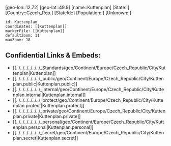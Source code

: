 ﻿---
location: [49.9,12.72]
mapzoom: [7,12] 
mapmarker: city 
type: City
tags:
- geo/City


SpocWebEntityId: 31715
isDeleted: false
confidential: public

---
[geo-lon::12.72]
[geo-lat::49.9]
[name::Kuttenplan]
[State::]
[Country::Czech_Rep.]
[StateId::]
[Population::]
[Unknown::]


```leaflet
id: Kuttenplan
coordinates: [[Kuttenplan]]
markerFile: [[Kuttenplan]]
defaultZoom: 11 
maxZoom: 18
```


## Confidential Links & Embeds: 
- [[../../../../../../_Standards/geo/Continent/Europe/Czech_Republic/City/Kuttenplan|Kuttenplan]] 
- [[../../../../../../_public/geo/Continent/Europe/Czech_Republic/City/Kuttenplan.public|Kuttenplan.public]] 
- [[../../../../../../_internal/geo/Continent/Europe/Czech_Republic/City/Kuttenplan.internal|Kuttenplan.internal]] 
- [[../../../../../../_protect/geo/Continent/Europe/Czech_Republic/City/Kuttenplan.protect|Kuttenplan.protect]] 
- [[../../../../../../_private/geo/Continent/Europe/Czech_Republic/City/Kuttenplan.private|Kuttenplan.private]] 
- [[../../../../../../_personal/geo/Continent/Europe/Czech_Republic/City/Kuttenplan.personal|Kuttenplan.personal]] 
- [[../../../../../../_secret/geo/Continent/Europe/Czech_Republic/City/Kuttenplan.secret|Kuttenplan.secret]] 
